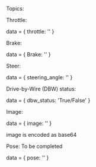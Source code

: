 Topics:

Throttle:

  data = {
    throttle: ''
  }

Brake: 

  data = {
    Brake: ''
  }

Steer:

  data = {
    steering_angle: ''
  }

Drive-by-Wire (DBW) status:

  data = {
    dbw_status: 'True/False'
  }

Image: 

  data = {
    image: ''
  }

  image is encoded as base64

Pose: To be completed

  data = {
    pose: ''
  }
